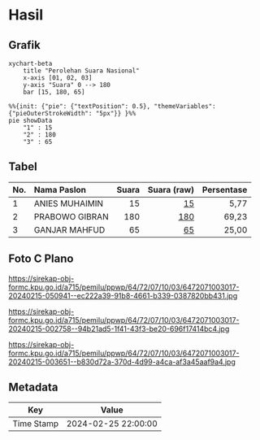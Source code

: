 # Hasil

## Grafik

```mermaid
xychart-beta
    title "Perolehan Suara Nasional"
    x-axis [01, 02, 03]
    y-axis "Suara" 0 --> 180
    bar [15, 180, 65]
```

```mermaid
%%{init: {"pie": {"textPosition": 0.5}, "themeVariables": {"pieOuterStrokeWidth": "5px"}} }%%
pie showData
    "1" : 15
    "2" : 180
    "3" : 65
```

## Tabel

| No. | Nama Paslon    | Suara | Suara (raw) | Persentase |
|:--- |:-------------- | -----:| -----------:| ----------:|
| 1   | ANIES MUHAIMIN | 15    | [15][p-1]   | 5,77       |
| 2   | PRABOWO GIBRAN | 180   | [180][p-2]  | 69,23      |
| 3   | GANJAR MAHFUD  | 65    | [65][p-3]   | 25,00      |


[p-1]: https://github.com/gigit-pemilu/pemilu-2024/blob/main/pilpres/hitung-suara/sub/64-kalimantan-timur/sub/72-kota-samarinda/sub/07-sambutan/sub/1003-makroman/sub/017-tps/sub/paslon-1.txt
[p-2]: https://github.com/gigit-pemilu/pemilu-2024/blob/main/pilpres/hitung-suara/sub/64-kalimantan-timur/sub/72-kota-samarinda/sub/07-sambutan/sub/1003-makroman/sub/017-tps/sub/paslon-2.txt
[p-3]: https://github.com/gigit-pemilu/pemilu-2024/blob/main/pilpres/hitung-suara/sub/64-kalimantan-timur/sub/72-kota-samarinda/sub/07-sambutan/sub/1003-makroman/sub/017-tps/sub/paslon-3.txt

## Foto C Plano

https://sirekap-obj-formc.kpu.go.id/a715/pemilu/ppwp/64/72/07/10/03/6472071003017-20240215-050941--ec222a39-91b8-4661-b339-0387820bb431.jpg

https://sirekap-obj-formc.kpu.go.id/a715/pemilu/ppwp/64/72/07/10/03/6472071003017-20240215-002758--94b21ad5-1f41-43f3-be20-696f17414bc4.jpg

https://sirekap-obj-formc.kpu.go.id/a715/pemilu/ppwp/64/72/07/10/03/6472071003017-20240215-003651--b830d72a-370d-4d99-a4ca-af3a45aaf9a4.jpg


## Metadata

| Key        | Value               |
| ---------- | ------------------- |
| Time Stamp | 2024-02-25 22:00:00 |



